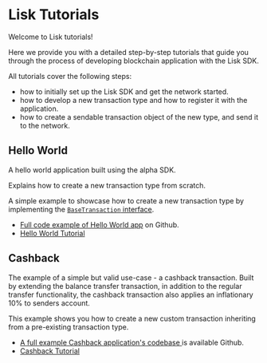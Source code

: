 # Lisk Tutorials

Welcome to Lisk tutorials!

Here we provide you with a detailed step-by-step tutorials that guide you through the process of developing blockchain application with the Lisk SDK.

All tutorials cover the following steps:

- how to initially set up the Lisk SDK and get the network started.
- how to develop a new transaction type and how to register it with the application.
- how to create a sendable transaction object of the new type, and send it to the network.

## Hello World
A hello world application built using the alpha SDK.

Explains how to create a new transaction type from scratch.

A simple example to showcase how to create a new transaction type by implementing the [`BaseTransaction` interface](custom-transactions.md).

- [Full code example of Hello World app](https://github.com/LiskHQ/lisk-sdk-examples/tree/development/hello_world) on Github.
- [Hello World Tutorial](tutorials/hello-world.md)

## Cashback

The example of a simple but valid use-case - a cashback transaction.
Built by extending the balance transfer transaction, in addition to the regular transfer functionality, the cashback transaction also applies an inflationary 10% to senders account.

This example shows you how to create a new custom transaction inheriting from a pre-existing transaction type.

- [A full example Cashback application's codebase ](https://github.com/LiskHQ/lisk-sdk-examples/tree/development/cashback) is available Github.
- [Cashback Tutorial](tutorials/cashback.md)
